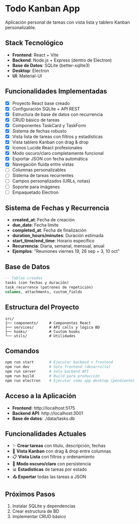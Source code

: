 # Todo Kanban App

Aplicación personal de tareas con vista lista y tablero Kanban personalizable.

## Stack Tecnológico
- **Frontend**: React + Vite
- **Backend**: Node.js + Express (dentro de Electron)
- **Base de Datos**: SQLite (better-sqlite3)
- **Desktop**: Electron
- **UI**: Material-UI

## Funcionalidades Implementadas
- [x] Proyecto React base creado
- [x] Configuración SQLite + API REST
- [x] Estructura de base de datos con recurrencia
- [x] CRUD básico de tareas
- [x] Componentes TaskCard y TaskForm
- [x] Sistema de fechas robusto
- [x] Vista lista de tareas con filtros y estadísticas
- [x] Vista tablero Kanban con drag & drop
- [x] Iconos Lucide React profesionales
- [x] Modo oscuro/claro completamente funcional
- [x] Exportar JSON con fecha automática
- [x] Navegación fluida entre vistas
- [ ] Columnas personalizables
- [ ] Sistema de tareas recurrentes
- [ ] Campos personalizados (URLs, notas)
- [ ] Soporte para imágenes
- [ ] Empaquetado Electron

## Sistema de Fechas y Recurrencia
- **created_at**: Fecha de creación
- **due_date**: Fecha límite
- **completed_at**: Fecha de finalización
- **duration_hours/minutes**: Duración estimada
- **start_time/end_time**: Horario específico
- **Recurrencia**: Diaria, semanal, mensual, anual
- **Ejemplos**: "Reuniones viernes 19, 26 sep + 3, 10 oct"

## Base de Datos
```sql
-- Tablas creadas
tasks (con fechas y duración)
task_recurrence (patrones de repetición)
columns, attachments, custom_fields
```

## Estructura del Proyecto
```
src/
├── components/     # Componentes React
├── services/       # API calls y lógica BD
├── hooks/          # Custom hooks
└── utils/          # Utilidades
```

## Comandos
```bash
npm run start       # Ejecutar backend + frontend
npm run dev         # Solo frontend (desarrollo)
npm run server      # Solo backend API
npm run build       # Build para producción
npm run electron    # Ejecutar como app desktop (pendiente)
```

## Acceso a la Aplicación
- **Frontend**: http://localhost:5175
- **Backend API**: http://localhost:3001
- **Base de datos**: ./data/tasks.db

## Funcionalidades Actuales
- ✨ **Crear tareas** con título, descripción, fechas
- 🎯 **Vista Kanban** con drag & drop entre columnas
- 📋 **Vista Lista** con filtros y ordenamiento
- 🌙 **Modo oscuro/claro** con persistencia
- 📊 **Estadísticas** de tareas por estado
- 📤 **Exportar** todas las tareas a JSON

## Próximos Pasos
1. Instalar SQLite y dependencias
2. Crear estructura de BD
3. Implementar CRUD básico
